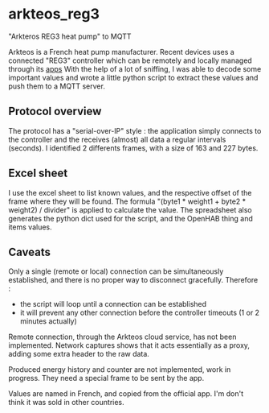# arkteos_reg3
"Arkteros REG3 heat pump" to MQTT

Arkteos is a French heat pump manufacturer.
Recent devices uses a connected "REG3" controller which can be remotely and locally managed through its 
[apps](https://espaceclientarkteos.arkteos.com/mes-applications/)
With the help of a lot of sniffing, I was able to decode some important values and wrote a little python script to extract these values and push them to a MQTT server.

## Protocol overview
The protocol has a "serial-over-IP" style : the application simply connects to the controller and the receives (almost) all data a regular intervals (seconds).
I identified 2 differents frames, with a size of 163 and 227 bytes.

## Excel sheet
I use the excel sheet to list known values, and the respective offset of the frame where they will be found. 
The formula "(byte1 \* weight1 + byte2 \* weight2) / divider" is applied to calculate the value.
The spreadsheet also generates the python dict used for the script, and the OpenHAB thing and items values.

## Caveats
Only a single (remote or local) connection can be simultaneously established, and there is no proper way to disconnect gracefully. Therefore :
 - the script will loop until a connection can be established
 - it will prevent any other connection before the controller timeouts (1 or 2 minutes actually)

Remote connection, through the Arkteos cloud service, has not been implemented. Network captures shows that it acts essentially as a proxy, adding some extra header to the raw data.

Produced energy history and counter are not implemented, work in progress. They need a special frame to be sent by the app.

Values are named in French, and copied from the official app. I'm don't think it was sold in other countries.
